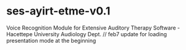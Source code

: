# ses-ayirt-etme-v0.1
Voice Recognition Module for Extensive Auditory Therapy Software - Hacettepe University Audiology Dept.
// feb7 update for loading presentation mode at the beginning
